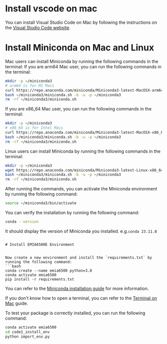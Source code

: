 # Install vscode on mac
You can install Visual Studio Code on Mac by following the instructions on the [Visual Studio Code website](https://code.visualstudio.com/docs/setup/mac).

# Install Miniconda on Mac and Linux
Mac users can install Miniconda by running the following commands in the terminal:
If you are arm64 Mac user, you can run the following commands in the terminal:
```bash
mkdir -p ~/miniconda3
# arm64 is for M1 Macs
curl https://repo.anaconda.com/miniconda/Miniconda3-latest-MacOSX-arm64.sh -o ~/miniconda3/miniconda.sh
bash ~/miniconda3/miniconda.sh -b -u -p ~/miniconda3
rm -rf ~/miniconda3/miniconda.sh
```

If you are x86_64 Mac user, you can run the following commands in the terminal:
```bash
mkdir -p ~/miniconda3
# x86_64 is for Intel Macs
curl https://repo.anaconda.com/miniconda/Miniconda3-latest-MacOSX-x86_64.sh -o ~/miniconda3/miniconda.sh
bash ~/miniconda3/miniconda.sh -b -u -p ~/miniconda3
rm -rf ~/miniconda3/miniconda.sh
```

Linux users can install Miniconda by running the following commands in the terminal:
```bash
mkdir -p ~/miniconda3
wget https://repo.anaconda.com/miniconda/Miniconda3-latest-Linux-x86_64.sh -O ~/miniconda3/miniconda.sh
bash ~/miniconda3/miniconda.sh -b -u -p ~/miniconda3
rm -rf ~/miniconda3/miniconda.sh
```

After running the commands, you can activate the Miniconda environment by running the following command:
```bash
source ~/miniconda3/bin/activate
```

You can verify the installation by running the following command:
```bash
conda --version
```
It should display the version of Miniconda you installed. e.g.`conda 23.11.0`
```

# Install EMIA6500E Environment


Now create a new environment and install the `requirements.txt` by running the following command:
```bash
conda create --name emia6500 python=3.8
conda activate emia6500
pip install -r requirements.txt
```
You can refer to the [Miniconda installation guide](https://docs.anaconda.com/free/miniconda/) for more information.

If you don't know how to open a terminal, you can refer to the [Terminal on Mac](https://www.howtogeek.com/682770/how-to-open-the-terminal-on-a-mac/) guide.

To test your package is correctly installed, you can run the following command:
```bash
conda activate emia6500
cd code1_install_env
python import_env.py
```